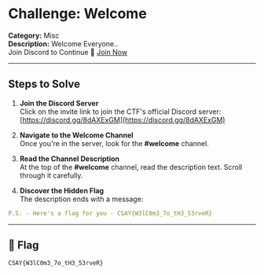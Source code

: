 # Challenge: Welcome

**Category:** Misc  
**Description:** Welcome Everyone..   
Join Discord to Continue   🔗 [Join Now](https://discord.gg/8dAXExGM)

---

## Steps to Solve

1. **Join the Discord Server**  
   Click on the invite link to join the CTF's official Discord server:  
   [https://discord.gg/8dAXExGM](https://discord.gg/8dAXExGM)

2. **Navigate to the Welcome Channel**  
   Once you're in the server, look for the **#welcome** channel.

3. **Read the Channel Description**  
   At the top of the **#welcome** channel, read the description text. Scroll through it carefully.

4. **Discover the Hidden Flag**  
   The description ends with a message:

```yaml
P.S. - Here's a flag for you - CSAY{W3lC0m3_7o_tH3_53rveR}
```

---

## 🔐 Flag

```css
CSAY{W3lC0m3_7o_tH3_53rveR}
```